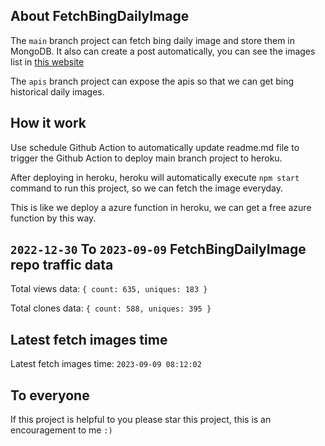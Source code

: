 ## About FetchBingDailyImage

The `main` branch project can fetch bing daily image and store them in MongoDB.
It also can create a post automatically, you can see the images list in [this website](https://oursalbum.netlify.app)

The `apis` branch project can expose the apis so that we can get bing historical daily images.

## How it work

Use schedule Github Action to automatically update readme.md file to trigger the Github Action to deploy main branch project to heroku.

After deploying in heroku, heroku will automatically execute `npm start` command to run this project, so we can fetch the image everyday.

This is like we deploy a azure function in heroku, we can get a free azure function by this way.

## `2022-12-30` To `2023-09-09` FetchBingDailyImage repo traffic data

Total views data: `{ count: 635, uniques: 183 }`

Total clones data: `{ count: 588, uniques: 395 }`

## Latest fetch images time

Latest fetch images time: `2023-09-09 08:12:02`

## To everyone

If this project is helpful to you please star this project, this is an encouragement to me `:)`



